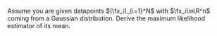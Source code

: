 Assume you are given datapoints $(\fx_i)_{i=1}^N$ with $\fx_i\in\R^n$ coming from a Gaussian distribution.  Derive the maximum likelihood estimator of its mean.